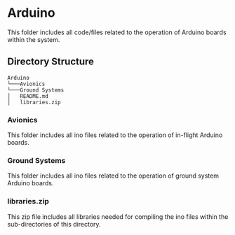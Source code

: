 # Arduino
This folder includes all code/files related to the operation of Arduino boards within the system.


## Directory Structure

```
Arduino
└───Avionics
└───Ground Systems
│   README.md
│   libraries.zip
```

### Avionics
This folder includes all ino files related to the operation of in-flight Arduino boards.

### Ground Systems
This folder includes all ino files related to the operation of ground system Arduino boards.

### libraries.zip
This zip file includes all libraries needed for compiling the ino files within the sub-directories of this directory.
